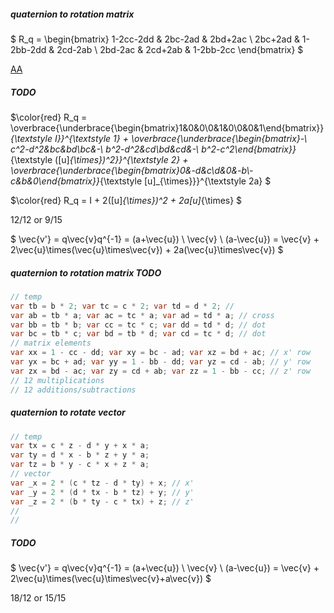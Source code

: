 ##### quaternion to rotation matrix

$ R_q = \begin{bmatrix} 1-2cc-2dd & 2bc-2ad & 2bd+2ac \\ 2bc+2ad & 1-2bb-2dd & 2cd-2ab \\ 2bd-2ac & 2cd+2ab & 1-2bb-2cc \end{bmatrix} $

[AA](AxisAngleAlternative.md)

##### TODO

$\color{red} R_q = \overbrace{\underbrace{\begin{bmatrix}1&0&0\\0&1&0\\0&0&1\end{bmatrix}}_{\textstyle I}}^{\textstyle 1} + \overbrace{\underbrace{\begin{bmatrix}-\ c^2-d^2&bc&bd\\bc&-\ b^2-d^2&cd\\bd&cd&-\ b^2-c^2\end{bmatrix}}_{\textstyle ([u]_{\times})^2}}^{\textstyle 2} + \overbrace{\underbrace{\begin{bmatrix}0&-d&c\\d&0&-b\\-c&b&0\end{bmatrix}}_{\textstyle [u]_{\times}}}^{\textstyle 2a} $

$\color{red} R_q = I + 2([u]_{\times})^2 + 2a[u]_{\times} $

12/12 or 9/15

$ \vec{v'} = q\vec{v}q^{-1} = (a+\vec{u}) \ \vec{v} \ (a-\vec{u}) = \vec{v} + 2\vec{u}\times(\vec{u}\times\vec{v}) + 2a(\vec{u}\times\vec{v}) $



##### quaternion to rotation matrix TODO

```csharp
// temp
var tb = b * 2; var tc = c * 2; var td = d * 2; // 
var ab = tb * a; var ac = tc * a; var ad = td * a; // cross
var bb = tb * b; var cc = tc * c; var dd = td * d; // dot
var bc = tb * c; var bd = tb * d; var cd = tc * d; // dot
// matrix elements
var xx = 1 - cc - dd; var xy = bc - ad; var xz = bd + ac; // x' row
var yx = bc + ad; var yy = 1 - bb - dd; var yz = cd - ab; // y' row
var zx = bd - ac; var zy = cd + ab; var zz = 1 - bb - cc; // z' row
// 12 multiplications
// 12 additions/subtractions
```

##### quaternion to rotate vector

```csharp
// temp
var tx = c * z - d * y + x * a;
var ty = d * x - b * z + y * a;
var tz = b * y - c * x + z * a;
// vector
var _x = 2 * (c * tz - d * ty) + x; // x'
var _y = 2 * (d * tx - b * tz) + y; // y'
var _z = 2 * (b * ty - c * tx) + z; // z'
//
//
```

##### TODO

$ \vec{v'} = q\vec{v}q^{-1} = (a+\vec{u}) \ \vec{v} \ (a-\vec{u}) = \vec{v} + 2\vec{u}\times(\vec{u}\times\vec{v}+a\vec{v}) $

18/12 or 15/15

